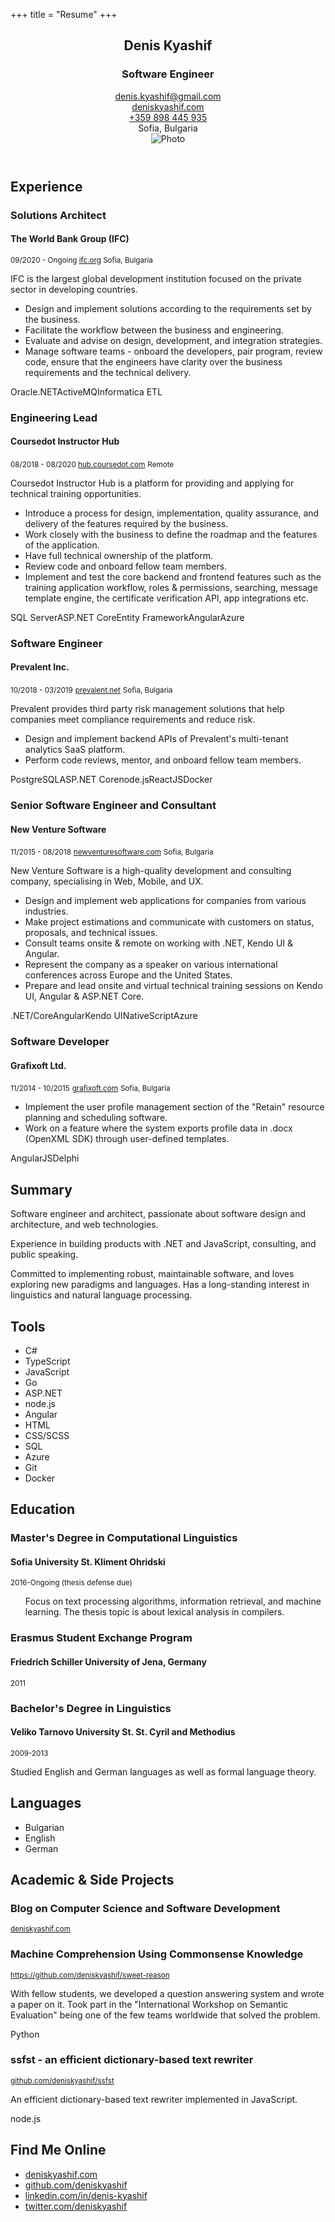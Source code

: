 +++
title = "Resume"
+++

<div class="wrapper">
    <header>
        <div class="container">
            <section class="intro left">
                <h1>Denis Kyashif</h1>
                <h3 class="accent job-title">Software Engineer</h3>
                <div class="contact">
                    <div class="left">
                        <div> <i class="fa fa-envelope accent" aria-hidden="true"></i>
                            <a href="mailto:denis.kyashif@gmail.com">denis.kyashif@gmail.com</a>
                        </div>
                        <div> <i class="fa fa-link accent" aria-hidden="true"></i>
                            <a href="https://deniskyashif.com" target="_blank">deniskyashif.com</a>
                        </div>
                    </div>
                    <div class="right">
                        <div><i class="fa fa-phone accent" aria-hidden="true"></i>
                            <a href="tel:+359898445935">+359 898 445 935</a>
                        </div>
                        <div>
                            <i class="fa fa-map-marker accent" aria-hidden="true"></i>
                            <span>Sofia, Bulgaria</span>
                        </div>
                    </div>
                </div>
            </section>
            <section class="photo right">
                <img src="/images/me-avatar.jpg" alt="Photo" />
            </section>
        </div>
    </header>
    <main>
        <div class="container">
            <div class="left">
                <section class="experience">
                    <h2>Experience</h2>
                    <div>
                        <h3>Solutions Architect</h3>
                        <h4 class="accent">The World Bank Group (IFC)</h4>
                        <small>
                            <i class="fa fa-calendar" aria-hidden="true"></i> 09/2020 - Ongoing
                        </small>
                        <small>
                            <i class="fa fa-link" aria-hidden="true"></i>
                            <a href="https://www.ifc.org/" target="_blank">ifc.org</a>
                        </small>
                        <small>
                            <i class="fa fa-map-marker" aria-hidden="true"></i> Sofia, Bulgaria
                        </small>
                        <p>IFC is the largest global development institution focused on the private sector in developing countries.</p>
                        <ul>
                            <li>Design and implement solutions according to the requirements set by the business.</li>
                            <li>Facilitate the workflow between the business and engineering.</li>
                            <li>Evaluate and advise on design, development, and integration strategies.</li>
                            <li>Manage software teams - onboard the developers, pair program, review code, ensure that the engineers have clarity over the business requirements and the technical delivery.</li>
                            <!-- <li>Improve upon the established engineering practices - set coding standards, automate proccesses, incorporate code quality tools to deliver more robust software.</li> -->
                        </ul>
                        <div class="tools-list"><span>Oracle</span><span>.NET</span><span>ActiveMQ</span><span>Informatica ETL</span></div>
                    </div>
                    <div>
                        <h3>Engineering Lead</h3>
                        <h4 class="accent">Coursedot Instructor Hub</h4>
                        <small>
                            <i class="fa fa-calendar" aria-hidden="true"></i> 08/2018 - 08/2020
                        </small>
                        <small><i class="fa fa-link" aria-hidden="true"></i>
                            <a href="https://hub.coursedot.com" target="_blank">hub.coursedot.com</a></small>
                        <small><i class="fa fa-map-marker" aria-hidden="true"></i>
                            Remote</small>
                        <p>
                            Coursedot Instructor Hub is a platform for providing and applying for technical training opportunities.
                        </p>
                        <ul>
                            <li>Introduce a process for design, implementation, quality assurance, and delivery of the features required by the business.</li>
                            <li>Work closely with the business to define the roadmap and the features of the application.</li>
                            <li>Have full technical ownership of the platform.</li>
                            <li>Review code and onboard fellow team members.</li>
                            <li>Implement and test the core backend and frontend features such as the training application workflow, roles & permissions, searching, message template engine, the certificate verification API, app integrations etc.</li>
                        </ul>
                        <div class="tools-list"><span>SQL Server</span><span>ASP.NET Core</span><span>Entity Framework</span><span>Angular</span><span>Azure</span></div>
                    </div>
                    <div>
                        <h3>Software Engineer</h3>
                        <h4 class="accent">Prevalent Inc.</h4>
                        <small><i class="fa fa-calendar" aria-hidden="true"></i>10/2018 - 03/2019</small>
                        <small><i class="fa fa-link" aria-hidden="true"></i>
                            <a href="https://www.prevalent.net/" target="_blank">prevalent.net</a></small>
                        <small><i class="fa fa-map-marker" aria-hidden="true"></i>
                            Sofia, Bulgaria</small>
                        <p>
                            Prevalent provides third party risk management solutions that help companies meet compliance requirements and reduce risk.
                        </p>
                        <ul>                                
                            <li>Design and implement backend APIs of Prevalent's multi-tenant analytics SaaS platform.</li>
                            <li>Perform code reviews, mentor, and onboard fellow team members.</li>
                        </ul>
                        <div class="tools-list"><span>PostgreSQL</span><span>ASP.NET Core</span><span>node.js</span><span>ReactJS</span><span>Docker</span></div>
                    </div>
                    <div class="exp-nvs" style="margin-top: 0">
                        <h3>Senior Software Engineer and Consultant</h3>
                        <h4 class="accent">New Venture Software</h4>
                        <small><i class="fa fa-calendar" aria-hidden="true"></i> 11/2015 - 08/2018</small>
                        <small><i class="fa fa-link" aria-hidden="true"></i>
                            <a href="https://www.newventuresoftware.com/"
                               target="_blank">newventuresoftware.com</a></small>
                        <small><i class="fa fa-map-marker" aria-hidden="true"></i>
                            Sofia, Bulgaria</small>
                        <p>
                            New Venture Software is a high-quality development and consulting company, specialising in Web, Mobile, and UX.
                        </p>
                        <ul>
                            <li>Design and implement web applications for companies from various industries.</li>
                            <li>Make project estimations and communicate with customers on status, proposals, and technical issues.</li>
                            <li>Consult teams onsite & remote on working with .NET, Kendo UI & Angular.</li>
                            <li>Represent the company as a speaker on various international conferences across Europe and the United States.</li>
                            <li>Prepare and lead onsite and virtual technical training sessions on Kendo UI, Angular & ASP.NET Core.</li>
                        </ul>
                        <div class="tools-list"><span>.NET/Core</span><span>Angular</span><span>Kendo UI</span><span>NativeScript</span><span>Azure</span></div>
                    </div>
                    <div>
                        <h3>Software Developer</h3>
                        <h4 class="accent">Grafixoft Ltd.</h4>
                        <small><i class="fa fa-calendar" aria-hidden="true"></i> 11/2014 - 10/2015</small>
                        <small><i class="fa fa-link" aria-hidden="true"></i>
                            <a href="https://www.grafixoft.com/" target="_blank">grafixoft.com</a></small>
                        <small><i class="fa fa-map-marker" aria-hidden="true"></i>
                            Sofia, Bulgaria</small>
                        <ul>
                            <li>Implement the user profile management section of the "Retain" resource planning and scheduling software.</li>
                            <li>Work on a feature where the system exports profile data in .docx (OpenXML SDK) through user-defined templates.</li>
                        </ul>
                        <div class="tools-list"><span>AngularJS</span><span>Delphi</span></div>
                    </div>
                </section>
            </div>
            <div class="right">
                <section class="summary">
                    <h2>Summary</h2>                        
                    <p>
                        Software engineer and architect, passionate about software design and architecture, and web technologies.
                    </p>
                    <p>
                        Experience in building products with .NET and JavaScript, consulting, and public speaking.
                    </p>
                    <p>
                        Committed to implementing robust, maintainable software, and loves exploring new paradigms and languages. Has a long-standing interest in linguistics and natural language processing.
                    </p>
                </section>
                <section class="tools">
                    <h2>Tools</h2>
                    <ul>
                        <li>C#</li>
                        <li>TypeScript</li>
                        <li>JavaScript</li>
                        <li>Go</li>
                        <li>ASP.NET</li>
                        <li>node.js</li>
                        <li>Angular</li>
                        <li>HTML</li>
                        <li>CSS/SCSS</li>
                        <li>SQL</li>
                        <li>Azure</li>
                        <li>Git</li>
                        <li>Docker</li>
                    </ul>
                </section>
                <section class="education">
                    <h2>Education</h2>
                    <div>
                        <h3>Master's Degree in Computational Linguistics</h3>
                        <h4 class="accent">Sofia University St. Kliment Ohridski</h4>
                        <small><i class="fa fa-calendar" aria-hidden="true"></i> 2016-Ongoing (thesis defense due)</small>
                        <ul>
                            <p>Focus on text processing algorithms, information retrieval, and machine learning. The thesis topic is about lexical analysis in compilers.</p>
                        </ul>
                    </div>
                    <div class="erasmus">
                        <h3>Erasmus Student Exchange Program</h3>
                        <h4 class="accent">Friedrich Schiller University of Jena, Germany</h4>
                        <small><i class="fa fa-calendar" aria-hidden="true"></i> 2011</small>
                    </div>
                    <div>
                        <h3>Bachelor's Degree in Linguistics</h3>
                        <h4 class="accent">Veliko Tarnovo University St. St. Cyril and Methodius</h4>
                        <small><i class="fa fa-calendar" aria-hidden="true"></i> 2009-2013</small>
                        <p>Studied English and German languages as well as formal language theory.</p>
                    </div>
                </section>
                <section class="languages">
                    <h2>Languages</h2>
                    <ul>
                        <li>Bulgarian</li>
                        <li>English</li>
                        <li>German</li>
                    </ul>
                </section>
            </div>
        </div>
        <div class="container"> <!-- style="margin-top: 65px" for PDF print -->
            <div class="left">
                <section class="projects">
                    <h2>Academic & Side Projects</h2>
                    <div>
                        <h3>Blog on Computer Science and Software Development</h3>
                        <small><i class="fa fa-link" aria-hidden="true"></i>
                            <a href="https://deniskyashif.com" target="_blank">deniskyashif.com</a>
                        </small>
                    </div>
                    <div>
                        <h3>Machine Comprehension Using Commonsense Knowledge</h3>
                        <small><i class="fa fa-link" aria-hidden="true"></i>
                            <a target="_blank"
                               href="https://github.com/deniskyashif/sweet-reason/blob/master/research/abstract.pdf">
                                https://github.com/deniskyashif/sweet-reason
                            </a>
                        </small>
                        <p>
                            With fellow students, we developed a question answering system and wrote a paper on it.
                            Took part in the "International Workshop on Semantic Evaluation" being one of
                            the few teams worldwide that solved the problem.
                        </p> 
                        <div class="tools-list">
                            <span>Python</span>
                        </div>
                    </div>
                    <div>
                        <h3>ssfst - an efficient dictionary-based text rewriter</h3>
                        <small><i class="fa fa-link" aria-hidden="true"></i>
                            <a href="http://github.com/deniskyashif/ssfst" target="_blank">
                                github.com/deniskyashif/ssfst
                            </a>
                        </small>
                        <p>
                            An efficient dictionary-based text rewriter implemented in JavaScript.
                            <br>
                            <div class="tools-list">
                                <span>node.js</span>
                            </div>
                        </p>
                    </div>
                </section>
            </div>
            <div class="right">
                <section class="references" style="display: none">
                    <h2>References</h2>
                    <div>
                        <strong class="accent">Milan Nankov</strong> <br>
                        milan@nankov.com <br>
                        (+359) 887 660 414
                    </div>
                    <br>
                    <div>
                        <strong class="accent">Vladimir Milev</strong><br>
                        vmilev@outlook.com <br>
                        (+359) 887 560 005
                    </div>
                </section>
                <section class="find-me-online">
                    <h2>Find Me Online</h2>
                    <ul>
                        <li>
                            <i class="fa fa-link accent" aria-hidden="true"></i>
                            <a href="https://deniskyashif.com" target="_blank">deniskyashif.com</a>
                        </li>
                        <li>
                            <i class="fa fa-github accent" aria-hidden="true"></i>
                            <a href="https://github.com/deniskyashif" target="_blank">github.com/deniskyashif</a>
                        </li>
                        <li>
                            <i class="fa fa-linkedin accent" aria-hidden="true"></i>
                            <a href="https://linkedin.com/in/denis-kyashif" target="_blank">linkedin.com/in/denis-kyashif</a>
                        </li>
                        <li>
                            <i class="fa fa-twitter accent" aria-hidden="true"></i>
                            <a href="https://twitter.com/deniskyashif" target="_blank">twitter.com/deniskyashif</a>
                        </li>
                    </ul>
                </section>
            </div>
        </div>
    </main>
    <div class="export">
        <a href="https://drive.google.com/file/d/1TbphFrgzWpy8Vx9E93kp0A1VYzqoXNaA/view?usp=sharing"
           target="_blank">
            <i class="fa fa-3x fa-file-pdf-o" title="Open as PDF"></i>
        </a>
    </div>
</div>
